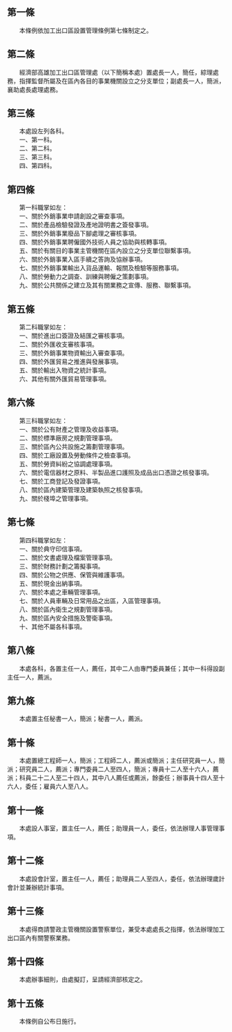 第一條 
-------
　　本條例依加工出口區設置管理條例第七條制定之。  


第二條 
-------
　　經濟部高雄加工出口區管理處（以下簡稱本處）置處長一人，簡任，綜理處務，指揮監督所屬及在區內各目的事業機關設立之分支單位；副處長一人，簡派，襄助處長處理處務。  


第三條 
-------
　　本處設左列各科。  
　　一、第一科。  
　　二、第二科。  
　　三、第三科。  
　　四、第四科。  


第四條 
-------
　　第一科職掌如左：  
　　一、關於外銷事業申請創設之審查事項。  
　　二、關於產品檢驗發證及產地證明書之簽發事項。  
　　三、關於外銷事業廢品下腳處理之審核事項。  
　　四、關於外銷事業聘僱國外技術人員之協助與核轉事項。  
　　五、關於有關目的事業主管機關在區內設立之分支單位聯繫事項。  
　　六、關於外銷事業入區手續之答詢及協辦事項。  
　　七、關於外銷事業輸出入貨品運輸、報關及檢驗等服務事項。  
　　八、關於勞動力之調查、訓練與聘僱之策劃事項。  
　　九、關於公共關係之建立及其有關業務之宣傳、服務、聯繫事項。  


第五條 
-------
　　第二科職掌如左：  
　　一、關於進出口簽證及結匯之審核事項。  
　　二、關於外匯收支審核事項。  
　　三、關於外銷事業物資輸出入審查事項。  
　　四、關於外匯貿易之推進與發展事項。  
　　五、關於輸出入物資之統計事項。  
　　六、其他有關外匯貿易管理事項。  


第六條 
-------
　　第三科職掌如左：  
　　一、關於公有財產之管理及收益事項。  
　　二、關於標準廠房之規劃管理事項。  
　　三、關於區內公共設施之籌劃管理事項。  
　　四、關於工廠設置及勞動條件之檢查事項。  
　　五、關於勞資糾紛之協調處理事項。  
　　六、關於電信器材之原料、半製品進口護照及成品出口憑證之核發事項。  
　　七、關於工商登記及發證事項。  
　　八、關於區內建築管理及建築執照之核發事項。  
　　九、關於棧埠之管理事項。  


第七條 
-------
　　第四科職掌如左：  
　　一、關於典守印信事項。  
　　二、關於文書處理及檔案管理事項。  
　　三、關於財務計劃之籌擬事項。  
　　四、關於公物之供應、保管與維護事項。  
　　五、關於現金出納事項。  
　　六、關於本處之車輛管理事項。  
　　七、關於人員車輛及日常用品之出區，入區管理事項。  
　　八、關於區內衛生之規劃管理事項。  
　　九、關於區內安全措施及警衛事項。  
　　十、其他不屬各科事項。  


第八條 
-------
　　本處各科，各置主任一人，薦任，其中二人由專門委員兼任；其中一科得設副主任一人，薦派。  


第九條 
-------
　　本處置主任秘書一人，簡派；秘書一人，薦派。  


第十條 
-------
　　本處置總工程師一人，簡派；工程師二人，薦派或簡派；主任研究員一人，簡派；研究員二人，薦派；專門委員二人至四人，簡派；專員十二人至十六人，薦派；科員二十二人至二十四人，其中八人薦任或薦派，餘委任；辦事員十四人至十六人，委任；雇員六人至八人。  


第十一條 
---------
　　本處設人事室，置主任一人，薦任；助理員一人，委任，依法辦理人事管理事項。  


第十二條 
---------
　　本處設會計室，置主任一人，薦任；助理員二人至四人，委任，依法辦理歲計會計並兼辦統計事項。  


第十三條 
---------
　　本處得商請警政主管機關設置警察單位，兼受本處處長之指揮，依法辦理加工出口區內有關警察業務。  


第十四條 
---------
　　本處辦事細則，由處擬訂，呈請經濟部核定之。  


第十五條 
---------
　　本條例自公布日施行。